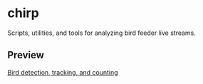 # chirp
Scripts, utilities, and tools for analyzing bird feeder live streams.

## Preview
[Bird detection, tracking, and counting](https://youtu.be/nCKLM8BG1l4)